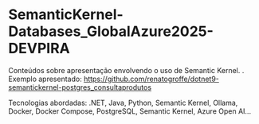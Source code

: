# SemanticKernel-Databases_GlobalAzure2025-DEVPIRA
Conteúdos sobre apresentação envolvendo o uso de Semantic Kernel.
.
Exemplo apresentado: https://github.com/renatogroffe/dotnet9-semantickernel-postgres_consultaprodutos

Tecnologias abordadas: .NET, Java, Python, Semantic Kernel, Ollama, Docker, Docker Compose, PostgreSQL, Semantic Kernel, Azure Open AI...
